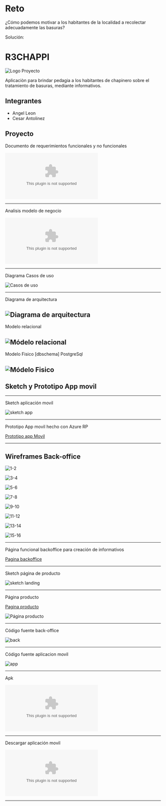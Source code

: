 # Reto

¿Cómo podemos motivar a los habitantes de la localidad a recolectar adecuadamente las basuras? 

Solución:

# R3CHAPPI

![Logo Proyecto](https://raw.githubusercontent.com/TalentoBogotaFedesoft/it-talent-052-r3chapi/master/Proyecto/dise%C3%B1os/logo/logo.png)

Aplicaciòn para brindar pedagia a los habitantes de chapinero sobre el tratamiento de basuras, mediante informativos.

## Integrantes

- Angel Leon
- Cesar Antolinez


## Proyecto

Documento de requerimientos funcionales y no funcionales

![Documento requerimientos](https://github.com/TalentoBogotaFedesoft/it-talent-052-r3chapi/raw/master/Proyecto/Diagramas/Requerimientos%20de%20R3CHAPI.docx)

---

Analisis modelo de negocio


![Canvas](https://github.com/TalentoBogotaFedesoft/it-talent-052-r3chapi/raw/master/Proyecto/Diagramas/R3chapi%20Canvas.doc)

---

Diagrama Casos de uso


![Casos de uso](https://raw.githubusercontent.com/TalentoBogotaFedesoft/it-talent-052-r3chapi/master/Proyecto/Diagramas/Diagrama%20casos%20de%20uso.png)

---

Diagrama de arquitectura

![Diagrama de arquitectura](https://raw.githubusercontent.com/TalentoBogotaFedesoft/it-talent-052-r3chapi/master/Proyecto/Diagramas/Diagrama%20de%20arquitectura.png)
---

Modelo relacional


![Módelo relacional](https://raw.githubusercontent.com/TalentoBogotaFedesoft/it-talent-052-r3chapi/master/Proyecto/Modelo%20relacional/ER1.png)
---

Modelo Fisico [dbschema] PostgreSql


![Módelo Fisico](https://raw.githubusercontent.com/TalentoBogotaFedesoft/it-talent-052-r3chapi/master/Proyecto/Modelo%20relacional/modelo_fisico.png)
---

## Sketch y Prototipo App movil

---


Sketch aplicación movil

![sketch app](https://raw.githubusercontent.com/TalentoBogotaFedesoft/it-talent-052-r3chapi/master/Proyecto/diseños/Diseño%20UI/sketch-app/sketch-app.jpeg)

---

Prototipo App movil hecho con Azure RP

[Prototipo app Movil](https://c0der97.github.io/landing_proto/prototipo/)

---
 
## Wireframes Back-office 


![1-2](https://raw.githubusercontent.com/TalentoBogotaFedesoft/it-talent-052-r3chapi/master/Proyecto/diseños/Diseño%20UI/wireframe-backoffice/1-2.jpeg)

![3-4](https://raw.githubusercontent.com/TalentoBogotaFedesoft/it-talent-052-r3chapi/master/Proyecto/diseños/Diseño%20UI/wireframe-backoffice/3-4.jpeg)

![5-6](https://raw.githubusercontent.com/TalentoBogotaFedesoft/it-talent-052-r3chapi/master/Proyecto/diseños/Diseño%20UI/wireframe-backoffice/5-6.jpeg)

![7-8](https://raw.githubusercontent.com/TalentoBogotaFedesoft/it-talent-052-r3chapi/master/Proyecto/diseños/Diseño%20UI/wireframe-backoffice/7-8.jpeg)


![9-10](https://raw.githubusercontent.com/TalentoBogotaFedesoft/it-talent-052-r3chapi/master/Proyecto/diseños/Diseño%20UI/wireframe-backoffice/9-10.jpeg)


![11-12](https://raw.githubusercontent.com/TalentoBogotaFedesoft/it-talent-052-r3chapi/master/Proyecto/diseños/Diseño%20UI/wireframe-backoffice/11-12.jpeg)


![13-14](https://raw.githubusercontent.com/TalentoBogotaFedesoft/it-talent-052-r3chapi/master/Proyecto/diseños/Diseño%20UI/wireframe-backoffice/13-14.jpeg)

![15-16](https://raw.githubusercontent.com/TalentoBogotaFedesoft/it-talent-052-r3chapi/master/Proyecto/diseños/Diseño%20UI/wireframe-backoffice/15-16.jpeg)

---




Página funcional backoffice para creación de informativos

[Pagina backoffice](https://r3chappi.herokuapp.com/)


---

Sketch página de producto

![sketch landing](https://raw.githubusercontent.com/TalentoBogotaFedesoft/it-talent-052-r3chapi/master/Proyecto/diseños/Diseño%20UI/wireframe-landing/landing-1.jpeg)


---

Página producto

[Pagina producto](https://c0der97.github.io/landing_proto/landing/)


![Página producto](https://raw.githubusercontent.com/TalentoBogotaFedesoft/it-talent-052-r3chapi/master/Proyecto/diseños/landing/landing.png)

---

Código fuente back-office

![back](https://github.com/TalentoBogotaFedesoft/it-talent-052-r3chapi/tree/master/Proyecto/Rails/r3chappi_back_heroku)


---

Código fuente aplicacion movil

![app](https://github.com/TalentoBogotaFedesoft/it-talent-052-r3chapi/tree/master/Proyecto/ionic/R3CHAPI-app)


---

Apk 

![Apk aplicación dirección](https://github.com/TalentoBogotaFedesoft/it-talent-052-r3chapi/blob/master/Proyecto/app/r3chappi.apk)


---
Descargar aplicación movil

![Descargar Apk](https://github.com/TalentoBogotaFedesoft/it-talent-052-r3chapi/raw/master/Proyecto/app/r3chappi.apk)

---




